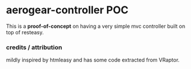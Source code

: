 # aerogear-controller POC

This is a **proof-of-concept** on having a very simple mvc controller built on top of resteasy.




### credits / attribution

mildly inspired by htmleasy and has some code extracted from VRaptor.